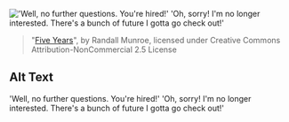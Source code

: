!['Well, no further questions. You're hired!' 'Oh, sorry! I'm no longer interested. There's a bunch of future I gotta go check out!'](https://imgs.xkcd.com/comics/five_years.png)
> "[Five Years](https://xkcd.com/1088/)", by Randall Munroe, licensed under Creative Commons Attribution-NonCommercial 2.5 License

## Alt Text
'Well, no further questions. You're hired!' 'Oh, sorry! I'm no longer interested. There's a bunch of future I gotta go check out!'
